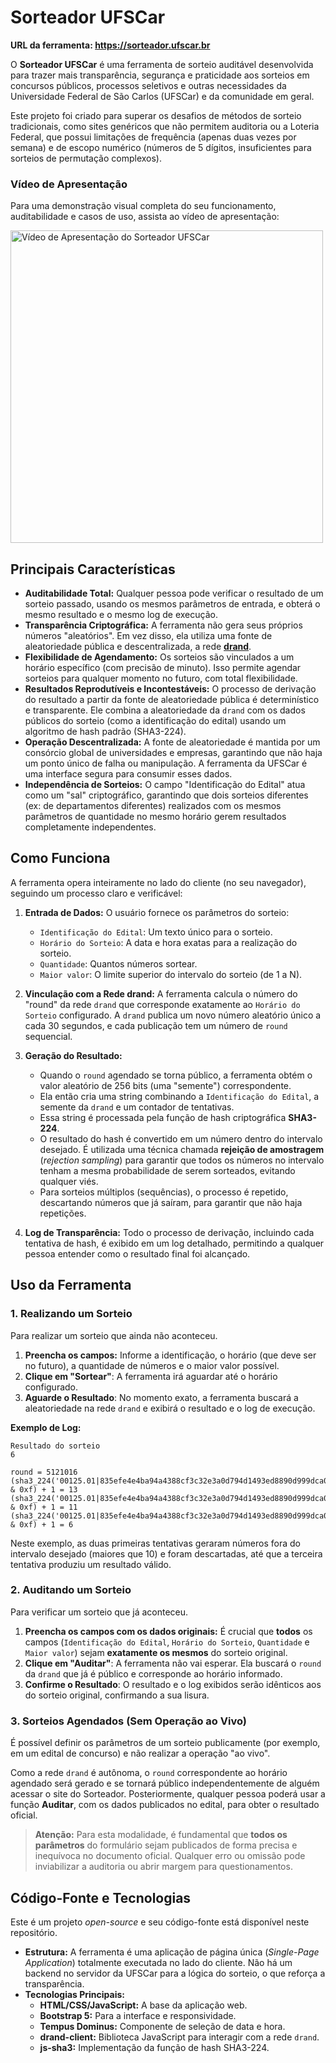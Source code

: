 # Sorteador UFSCar

**URL da ferramenta: <https://sorteador.ufscar.br>**

O **Sorteador UFSCar** é uma ferramenta de sorteio auditável desenvolvida para trazer mais transparência, segurança e praticidade aos sorteios em concursos públicos, processos seletivos e outras necessidades da Universidade Federal de São Carlos (UFSCar) e da comunidade em geral.

Este projeto foi criado para superar os desafios de métodos de sorteio tradicionais, como sites genéricos que não permitem auditoria ou a Loteria Federal, que possui limitações de frequência (apenas duas vezes por semana) e de escopo numérico (números de 5 dígitos, insuficientes para sorteios de permutação complexos).

### Vídeo de Apresentação

Para uma demonstração visual completa do seu funcionamento, auditabilidade e casos de uso, assista ao vídeo de apresentação:

<a href="https://www.youtube.com/watch?v=ZBwKWcE_B9k" target="_blank"><img src="https://img.youtube.com/vi/ZBwKWcE_B9k/mqdefault.jpg" alt="Vídeo de Apresentação do Sorteador UFSCar" width="500" /></a>

## Principais Características

*   **Auditabilidade Total:** Qualquer pessoa pode verificar o resultado de um sorteio passado, usando os mesmos parâmetros de entrada, e obterá o mesmo resultado e o mesmo log de execução.
*   **Transparência Criptográfica:** A ferramenta não gera seus próprios números "aleatórios". Em vez disso, ela utiliza uma fonte de aleatoriedade pública e descentralizada, a rede **[drand](https://drand.love)**.
*   **Flexibilidade de Agendamento:** Os sorteios são vinculados a um horário específico (com precisão de minuto). Isso permite agendar sorteios para qualquer momento no futuro, com total flexibilidade.
*   **Resultados Reprodutíveis e Incontestáveis:** O processo de derivação do resultado a partir da fonte de aleatoriedade pública é determinístico e transparente. Ele combina a aleatoriedade da `drand` com os dados públicos do sorteio (como a identificação do edital) usando um algoritmo de hash padrão (SHA3-224).
*   **Operação Descentralizada:** A fonte de aleatoriedade é mantida por um consórcio global de universidades e empresas, garantindo que não haja um ponto único de falha ou manipulação. A ferramenta da UFSCar é uma interface segura para consumir esses dados.
*   **Independência de Sorteios:** O campo "Identificação do Edital" atua como um "sal" criptográfico, garantindo que dois sorteios diferentes (ex: de departamentos diferentes) realizados com os mesmos parâmetros de quantidade no mesmo horário gerem resultados completamente independentes.

## Como Funciona

A ferramenta opera inteiramente no lado do cliente (no seu navegador), seguindo um processo claro e verificável:

1.  **Entrada de Dados:** O usuário fornece os parâmetros do sorteio:
    *   `Identificação do Edital`: Um texto único para o sorteio.
    *   `Horário do Sorteio`: A data e hora exatas para a realização do sorteio.
    *   `Quantidade`: Quantos números sortear.
    *   `Maior valor`: O limite superior do intervalo do sorteio (de 1 a N).

2.  **Vinculação com a Rede drand:** A ferramenta calcula o número do "round" da rede `drand` que corresponde exatamente ao `Horário do Sorteio` configurado. A `drand` publica um novo número aleatório único a cada 30 segundos, e cada publicação tem um número de `round` sequencial.

3.  **Geração do Resultado:**
    *   Quando o `round` agendado se torna público, a ferramenta obtém o valor aleatório de 256 bits (uma "semente") correspondente.
    *   Ela então cria uma string combinando a `Identificação do Edital`, a semente da `drand` e um contador de tentativas.
    *   Essa string é processada pela função de hash criptográfica **SHA3-224**.
    *   O resultado do hash é convertido em um número dentro do intervalo desejado. É utilizada uma técnica chamada **rejeição de amostragem** (*rejection sampling*) para garantir que todos os números no intervalo tenham a mesma probabilidade de serem sorteados, evitando qualquer viés.
    *   Para sorteios múltiplos (sequências), o processo é repetido, descartando números que já saíram, para garantir que não haja repetições.

4.  **Log de Transparência:** Todo o processo de derivação, incluindo cada tentativa de hash, é exibido em um log detalhado, permitindo a qualquer pessoa entender como o resultado final foi alcançado.

## Uso da Ferramenta

### 1. Realizando um Sorteio

Para realizar um sorteio que ainda não aconteceu.

1.  **Preencha os campos:** Informe a identificação, o horário (que deve ser no futuro), a quantidade de números e o maior valor possível.
2.  **Clique em "Sortear"**: A ferramenta irá aguardar até o horário configurado.
3.  **Aguarde o Resultado**: No momento exato, a ferramenta buscará a aleatoriedade na rede `drand` e exibirá o resultado e o log de execução.

**Exemplo de Log:**
```
Resultado do sorteio
6

round = 5121016
(sha3_224('00125.01|835efe4e4ba94a4388cf3c32e3a0d794d1493ed8890d999dca06870207bdf9fb|0') & 0xf) + 1 = 13
(sha3_224('00125.01|835efe4e4ba94a4388cf3c32e3a0d794d1493ed8890d999dca06870207bdf9fb|1') & 0xf) + 1 = 11
(sha3_224('00125.01|835efe4e4ba94a4388cf3c32e3a0d794d1493ed8890d999dca06870207bdf9fb|2') & 0xf) + 1 = 6
```
Neste exemplo, as duas primeiras tentativas geraram números fora do intervalo desejado (maiores que 10) e foram descartadas, até que a terceira tentativa produziu um resultado válido.

### 2. Auditando um Sorteio

Para verificar um sorteio que já aconteceu.

1.  **Preencha os campos com os dados originais:** É crucial que **todos** os campos (`Identificação do Edital`, `Horário do Sorteio`, `Quantidade` e `Maior valor`) sejam **exatamente os mesmos** do sorteio original.
2.  **Clique em "Auditar"**: A ferramenta não vai esperar. Ela buscará o `round` da `drand` que já é público e corresponde ao horário informado.
3.  **Confirme o Resultado**: O resultado e o log exibidos serão idênticos aos do sorteio original, confirmando a sua lisura.

### 3. Sorteios Agendados (Sem Operação ao Vivo)

É possível definir os parâmetros de um sorteio publicamente (por exemplo, em um edital de concurso) e não realizar a operação "ao vivo".

Como a rede `drand` é autônoma, o `round` correspondente ao horário agendado será gerado e se tornará público independentemente de alguém acessar o site do Sorteador. Posteriormente, qualquer pessoa poderá usar a função **Auditar**, com os dados publicados no edital, para obter o resultado oficial.

> **Atenção:** Para esta modalidade, é fundamental que **todos os parâmetros** do formulário sejam publicados de forma precisa e inequívoca no documento oficial. Qualquer erro ou omissão pode inviabilizar a auditoria ou abrir margem para questionamentos.

## Código-Fonte e Tecnologias

Este é um projeto *open-source* e seu código-fonte está disponível neste repositório.

*   **Estrutura:** A ferramenta é uma aplicação de página única (*Single-Page Application*) totalmente executada no lado do cliente. Não há um backend no servidor da UFSCar para a lógica do sorteio, o que reforça a transparência.
*   **Tecnologias Principais:**
    *   **HTML/CSS/JavaScript:** A base da aplicação web.
    *   **Bootstrap 5:** Para a interface e responsividade.
    *   **Tempus Dominus:** Componente de seleção de data e hora.
    *   **drand-client:** Biblioteca JavaScript para interagir com a rede `drand`.
    *   **js-sha3:** Implementação da função de hash SHA3-224.

